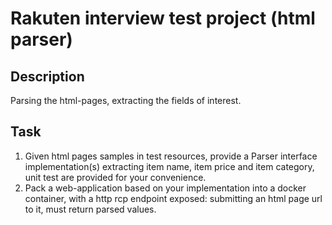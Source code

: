 # Rakuten interview test project (html parser)

## Description

Parsing the html-pages, extracting the fields of interest.

## Task

1. Given html pages samples in test resources, provide a Parser interface implementation(s) extracting item name, item price and item category, unit test are provided for your convenience.
2. Pack a web-application based on your implementation into a docker container, with a http rcp endpoint exposed: submitting an html page url to it, must return parsed values.


